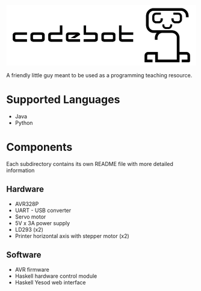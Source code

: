 ![codebot](./logo.png)

A friendly little guy meant to be used as a programming teaching resource.


# Supported Languages

* Java
* Python


# Components

Each subdirectory contains its own README file with more detailed information

## Hardware

* AVR328P
* UART - USB converter
* Servo motor
* 5V x 3A power supply
* LD293 (x2)
* Printer horizontal axis with stepper motor (x2)


## Software

* AVR firmware
* Haskell hardware control module
* Haskell Yesod web interface
